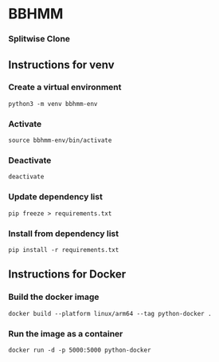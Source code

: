 # BBHMM

### Splitwise Clone

## Instructions for venv

### Create a virtual environment
`python3 -m venv bbhmm-env`

### Activate
`source bbhmm-env/bin/activate`

### Deactivate
`deactivate`

### Update dependency list
`pip freeze > requirements.txt`

### Install from dependency list
`pip install -r requirements.txt`

## Instructions for Docker

### Build the docker image
`docker build --platform linux/arm64 --tag python-docker .`

### Run the image as a container
`docker run -d -p 5000:5000 python-docker`